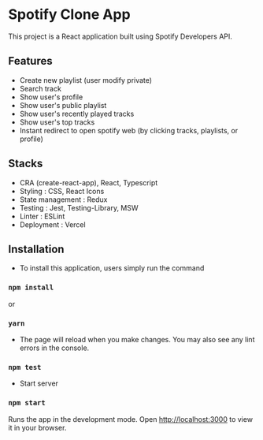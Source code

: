 # Spotify Clone App

This project is a React application built using Spotify Developers API. 

## Features

- Create new playlist (user modify private)
- Search track
- Show user's profile
- Show user's public playlist
- Show user's recently played tracks
- Show user's top tracks
- Instant redirect to open spotify web (by clicking tracks, playlists, or profile)

## Stacks
- CRA (create-react-app), React, Typescript
- Styling : CSS, React Icons
- State management : Redux
- Testing : Jest, Testing-Library, MSW
- Linter : ESLint
- Deployment : Vercel

## Installation
- To install this application, users simply run the command
### `npm install`
or
### `yarn`

- The page will reload when you make changes. You may also see any lint errors in the console.

### `npm test`

- Start server
### `npm start`

Runs the app in the development mode.
Open [http://localhost:3000](http://localhost:3000) to view it in your browser.


